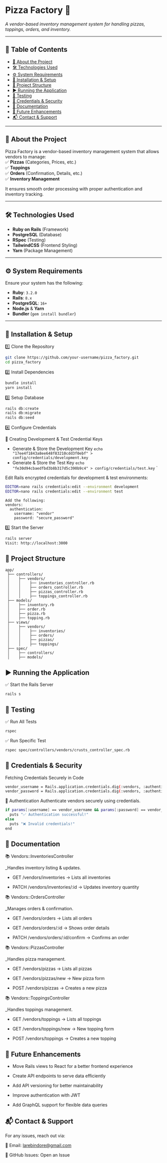 # **Pizza Factory** 🍕  
_A vendor-based inventory management system for handling pizzas, toppings, orders, and inventory._

---

## **📖 Table of Contents**  
- [📌 About the Project](#about-the-project)  
- [🛠️ Technologies Used](#technologies-used)  
- [⚙️ System Requirements](#system-requirements)  
- [🚀 Installation & Setup](#installation--setup)  
- [📂 Project Structure](#project-structure)  
- [▶️ Running the Application](#running-the-application)  
- [🧪 Testing](#testing)  
- [🔐 Credentials & Security](#credentials--security)  
- [📑 Documentation](#documentation)  
- [📖 Future Enhancements](#future-enhancements)  
- [📬 Contact & Support](#contact--support)  

---

## **📌 About the Project**  
<a id="about-the-project"></a>
Pizza Factory is a vendor-based inventory management system that allows vendors to manage:  
✅ **Pizzas** (Categories, Prices, etc.)  
✅ **Toppings**  
✅ **Orders** (Confirmation, Details, etc.)  
✅ **Inventory Management**  

It ensures smooth order processing with proper authentication and inventory tracking.  

---

## **🛠️ Technologies Used**  
<a id="technologies-used"></a>

- **Ruby on Rails** (Framework)  
- **PostgreSQL** (Database)  
- **RSpec** (Testing)  
- **TailwindCSS** (Frontend Styling)  
- **Yarn** (Package Management)  

---

## **⚙️ System Requirements**  
<a id="system-requirements"></a>

Ensure your system has the following:  
- **Ruby**: `3.2.0`  
- **Rails**: `8.x`  
- **PostgreSQL**: `16+`  
- **Node.js** & **Yarn**  
- **Bundler** (`gem install bundler`)  

---

## **🚀 Installation & Setup**  
<a id="installation--setup"></a>

1️⃣ Clone the Repository
```sh
git clone https://github.com/your-username/pizza_factory.git
cd pizza_factory
```
2️⃣ Install Dependencies
```sh
bundle install
yarn install
```
3️⃣ Setup Database
```sh
rails db:create
rails db:migrate
rails db:seed
```
4️⃣ Configure Credentials

🔑 Creating Development & Test Credential Keys
- Generate & Store the Development Key
`echo "17ee4f1843a8ee648f83210cdd3f0ebf" > config/credentials/development.key`
- Generate & Store the Test Key
`echo "fe30d94cbaedfbd3b8b317d5c390b9c4" > config/credentials/test.key`
`

Edit Rails encrypted credentials for development & test environments:
```sh
EDITOR=nano rails credentials:edit --environment development
EDITOR=nano rails credentials:edit --environment test
```
```
Add the following:
vendors:
  authentication:
    username: "vendor"
    password: "secure_password"
```
5️⃣ Start the Server
```sh
rails server
Visit: http://localhost:3000
```

## **📂 Project Structure**  
<a id="project-structure"></a>

```
app/
 ├── controllers/
 │    ├── vendors/
 │    │    ├── inventories_controller.rb
 │    │    ├── orders_controller.rb
 │    │    ├── pizzas_controller.rb
 │    │    ├── toppings_controller.rb
 ├── models/
 │    ├── inventory.rb
 │    ├── order.rb
 │    ├── pizza.rb
 │    ├── topping.rb
 ├── views/
 │    ├── vendors/
 │    │    ├── inventories/
 │    │    ├── orders/
 │    │    ├── pizzas/
 │    │    ├── toppings/
 ├── spec/
 │    ├── controllers/
 │    ├── models/
```

## **▶️ Running the Application**
<a id="running-the-application"></a>

✅ Start the Rails Server
```sh
rails s
```
## **🧪 Testing**
<a id="testing"></a>

✅ Run All Tests
```sh
rspec
```
✅ Run Specific Test
```sh
rspec spec/controllers/vendors/crusts_controller_spec.rb
```

## **🔐 Credentials & Security**
<a id="credentials--security"></a>

Fetching Credentials Securely in Code
```sh
vendor_username = Rails.application.credentials.dig(:vendors, :authentication, :username)
vendor_password = Rails.application.credentials.dig(:vendors, :authentication, :password)
```

📌 Authentication
Authenticate vendors securely using credentials.

```sh
if params[:username] == vendor_username && params[:password] == vendor_password
  puts "✅ Authentication successful!"
else
  puts "❌ Invalid credentials!"
end
```

## **📑 Documentation**
<a id="documentation"></a>

📚 Vendors::InventoriesController

_Handles inventory listing & updates.

- GET /vendors/inventories → Lists all inventories

- PATCH /vendors/inventories/:id → Updates inventory quantity


📚 Vendors::OrdersController

_Manages orders & confirmation.

- GET /vendors/orders → Lists all orders

- GET /vendors/orders/:id → Shows order details

- PATCH /vendors/orders/:id/confirm → Confirms an order


📚 Vendors::PizzasController

_Handles pizza management.

- GET /vendors/pizzas → Lists all pizzas

- GET /vendors/pizzas/new → New pizza form

- POST /vendors/pizzas → Creates a new pizza


📚 Vendors::ToppingsController

_Handles toppings management.

- GET /vendors/toppings → Lists all toppings

- GET /vendors/toppings/new → New topping form

- POST /vendors/toppings → Creates a new topping


## **📖 Future Enhancements**
<a id="future-enhancements"></a>

- Move Rails views to React for a better frontend experience

- Create API endpoints to serve data efficiently

- Add API versioning for better maintainability

- Improve authentication with JWT

- Add GraphQL support for flexible data queries


## **📬 Contact & Support**
<a id="contact--support"></a>

For any issues, reach out via:

  📧 Email: larebindore@gmail.com

  📌 GitHub Issues: Open an Issue